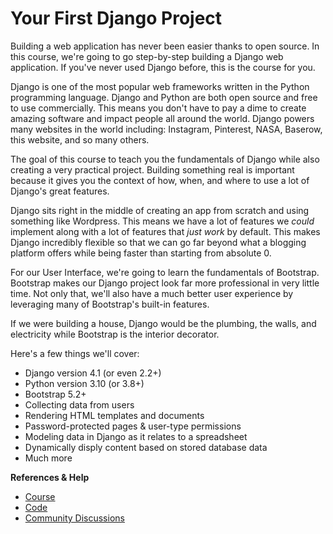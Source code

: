 # Your First Django Project

Building a web application has never been easier thanks to open source. In this course, we're going to go step-by-step building a Django web application. If you've never used Django before, this is the course for you.

Django is one of the most popular web frameworks written in the Python programming language. Django and Python are both open source and free to use commercially. This means you don't have to pay a dime to create amazing software and impact people all around the world. Django powers many websites in the world including: Instagram, Pinterest, NASA, Baserow, this website, and so many others. 

The goal of this course to teach you the fundamentals of Django while also creating a very practical project. Building something real is important because it gives you the context of how, when, and where to use a lot of Django's great features.

Django sits right in the middle of creating an app from scratch and using something like Wordpress. This means we have a lot of features we *could* implement along with a lot of features that *just work* by default. This makes Django incredibly flexible so that we can go far beyond what a blogging platform offers while being faster than starting from absolute 0.

For our User Interface, we're going to learn the fundamentals of Bootstrap. Bootstrap makes our Django project look far more professional in very little time. Not only that, we'll also have a much better user experience by leveraging many of Bootstrap's built-in features.

If we were building a house, Django would be the plumbing, the walls, and electricity while Bootstrap is the interior decorator.

Here's a few things we'll cover:

- Django version 4.1 (or even 2.2+)
- Python version 3.10 (or 3.8+)
- Bootstrap 5.2+
- Collecting data from users
- Rendering HTML templates and documents
- Password-protected pages & user-type permissions
- Modeling data in Django as it relates to a spreadsheet
- Dynamically disply content based on stored database data
- Much more

**References & Help**
- [Course](https://www.codingforentrepreneurs.com/courses/your-first-django-project/)
- [Code](https://github.com/codingforentrepreneurs/Your-First-Django-Project)
- [Community Discussions](https://github.com/codingforentrepreneurs/Your-First-Django-Project/discussions)